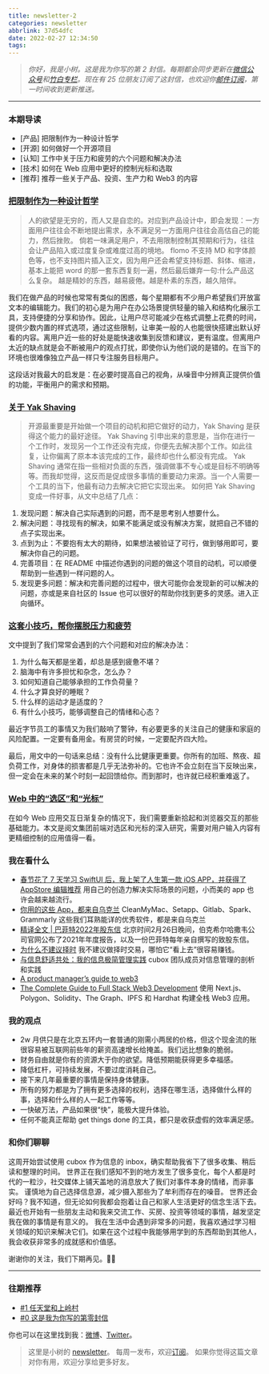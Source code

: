 ```yaml
---
title: newsletter-2
categories: newsletter
abbrlink: 37d54dfc
date: 2022-02-27 12:34:50
tags:
---
```


> *你好，我是小树。这是我为你写的第 2 封信。每期都会同步更新在[微信公众号](https://weixin.sogou.com/weixin?query=a_warm_tree)和[竹白专栏](https://xiaoshu.zhubai.love)。现在有 25 位朋友订阅了这封信，也欢迎你[邮件订阅](https://xiaoshu.zhubai.love)，第一时间收到更新推送。*

<!-- more -->

---
### 本期导读
- [产品] 把限制作为一种设计哲学
- [开源] 如何做好一个开源项目
- [认知] 工作中关于压力和疲劳的六个问题和解决办法
- [技术] 如何在 Web 应用中更好的控制光标和选取
- [推荐] 推荐一些关于产品、投资、生产力和 Web3 的内容

### [把限制作为一种设计哲学](https://xiaobot.net/p/melow)
> 人的欲望是无穷的，而人又是自恋的。对应到产品设计中，即会发现：一方面用户往往会不断地提出需求，永不满足另一方面用户往往会高估自己的能力，然后挫败。
> 倘若一味满足用户，不去用限制控制其预期和行为，往往会让产品陷入或过度复杂或难度过高的境地。
> flomo 不支持 MD 和字体颜色等，也不支持图片插入正文，因为用户还会希望支持标题、斜体、缩进，基本上能把 word 的那一套东西复刻一遍，然后最后嫌弃一句:什么产品这么复杂。
> 越是精妙的东西，越易疲倦。越是朴素的东西，越久陪伴。

我们在做产品的时候也常常有类似的困惑，每个星期都有不少用户希望我们开放富文本的编辑能力。我们的初心是为用户在办公场景提供轻量的输入和结构化展示工具，支持便捷的分享和协作。因此，让用户尽可能减少在格式调整上花费的时间，提供少数内置的样式选项，通过这些限制，让审美一般的人也能很快搭建出默认好看的内容。离用户近一些的好处是能快速收集到反馈和建议，更有温度。但离用户太近的缺点就是会不断被用户的观点打扰，即使你认为他们说的是错的。在当下的环境也很难像独立产品一样只专注服务目标用户。

这段话对我最大的启发是：在必要时提高自己的视角，从噪音中分辨真正提供价值的功能，平衡用户的需求和预期。

### [关于 Yak Shaving](https://antfu.me/posts/about-yak-shaving-zh)
> 开源最重要是开始做一个项目的动机和把它做好的动力，Yak Shaving 是获得这个能力的最好途径。
> Yak Shaving 引申出来的意思是，当你在进行一个工作时，发现另一个工作还没有完成，你便先去解决那个工作。如此往复，让你偏离了原本本该完成的工作，最终却也什么都没有完成。
> Yak Shaving 通常在指一些相对负面的东西，强调做事不专心或是目标不明确等等。而我却觉得，这反而是促成很多事情的重要动力来源。当一个人需要一个工具的当下，他最有动力去解决它把它实现出来。
如何把 Yak Shaving 变成一件好事，从文中总结了几点：
1. 发现问题：解决自己实际遇到的问题，而不是思考别人想要什么。
2. 解决问题：寻找现有的解决，如果不能满足或没有解决方案，就把自己不错的点子实现出来。
3. 点到为止：不要抱有太大的期待，如果想法被验证了可行，做到够用即可，要解决你自己的问题。
4. 完善项目：在 README 中描述你遇到的问题的做这个项目的动机，可以顺便帮助到一些遇到一样问题的人。
5. 发现更多问题：解决和完善问题的过程中，很大可能你会发现新的可以解决的问题，亦或是来自社区的 Issue 也可以很好的帮助你找到更多的灵感。进入正向循环。

### [这套小技巧，帮你摆脱压力和疲劳](https://mp.weixin.qq.com/s?__biz=MzAxNTY0NjEzNg==&mid=2247486760&idx=1&sn=60f372d8bc005ba38b0bf071eeb06f1a)
文中提到了我们常常会遇到的六个问题和对应的解决办法：
1. 为什么每天都是坐着，却总是感到疲惫不堪？
2. 脑海中有许多担忧和杂念，怎么办？
3. 如何知道自己能够承担的工作负荷量？
4. 什么才算良好的睡眠？
5. 什么样的运动才是适度的？
6. 有什么小技巧，能够调整自己的情绪和心态？

最近字节员工的事情又为我们敲响了警钟，有必要更多的关注自己的健康和家庭的风险配置。一定要有备用金。有房贷的时候，一定要配齐四大险。

最后，用文中的一句话来总结：没有什么比健康更重要。你所有的加班、熬夜、超负荷工作，对身体的损害都是几乎无法弥补的。它也许不会立刻在当下反映出来，但一定会在未来的某个时刻一起回馈给你。而到那时，也许就已经积重难返了。

### [Web 中的“选区”和“光标”](https://mp.weixin.qq.com/s?__biz=MzU4MzUzODc3Nw==&mid=2247484857&idx=1&sn=c1178ac741be5e3e9131950eb9d28fb7)
在如今 Web 应用交互日渐复杂的情况下，我们需要重新拾起和浏览器交互的那些基础能力。本文是阅文集团前端对选区和光标的深入研究，需要对用户输入内容有更精细控制的应用值得一看。

### 我在看什么
- [春节花了 7 天学习 SwiftUI 后，我上架了人生第一款 iOS APP，并获得了 AppStore 编辑推荐](https://sspai.com/post/71593) 用自己的创造力解决实际场景的问题，小而美的 app 也许会越来越流行。​​​
- [你用的这些 App，都来自乌克兰](https://mp.weixin.qq.com/s/mgCpGu1YQH-KlKv7BPesZQ) CleanMyMac、Setapp、Gitlab、Spark、Grammarly 这些我们耳熟能详的优秀软件，都是来自乌克兰
- [精译全文 | 巴菲特2022年股东信](https://mp.weixin.qq.com/s/_F6V4FATjs9JTLE_ORRJ9A) 北京时间2月26日晚间，伯克希尔哈撒韦公司官网公布了2021年年度报告，以及一份巴菲特每年亲自撰写的致股东信。
- [为什么不建议择时](https://mp.weixin.qq.com/s?__biz=MzI0NzQ1MDM5Mw==&mid=2247485062&idx=1&sn=24a51c18fa4170f7dc504245ba754934&chksm=e9ae98f0ded911e641716db6051d82058e44d7ea951072e19483526410825bc7aaa930bf2c20) 我不建议做择时交易，哪怕它“看上去”很容易赚钱。
- [与信息舒适共处：我的信息极简管理实践](https://sspai.com/post/69749) cubox 团队成员对信息管理的剖析和实践
- [A product manager’s guide to web3](https://www.lennysnewsletter.com/p/a-product-managers-guide-to-web3)
- [The Complete Guide to Full Stack Web3 Development](https://dev.to/dabit3/the-complete-guide-to-full-stack-web3-development-4g74) 使用 Next.js、Polygon、Solidity、The Graph、IPFS 和 Hardhat 构建全栈 Web3 应用。

### 我的观点
- 2w 月供只是在北京五环内一套普通的刚需小两居的价格，但这个现金流的账很容易被互联网前些年的薪资高速增长给掩盖。我们远比想象的脆弱。
- 财务自由就是你有的资源大于你的欲望。降低预期能获得更多幸福感。
- 降低杠杆，可持续发展，不要过度消耗自己。
- 接下来几年最重要的事情是保持身体健康。
- 所有的努力都是为了拥有更多选择的权利，选择在哪生活，选择做什么样的事，选择和什么样的人一起工作等等。
- 一快破万法，产品如果很“快”，能极大提升体验。
- 任何不能真正帮助 get things done 的工具，都只是收获虚假的效率满足感。

### 和你们聊聊
这周开始尝试使用 cubox 作为信息的 inbox，确实帮助我省下了很多收集、稍后读和整理的时间。
世界正在我们感知不到的地方发生了很多变化，每个人都是时代的一粒沙，社交媒体上铺天盖地的消息放大了我们对事件本身的情绪，而非事实。
谨慎地为自己选择信息源，减少摄入那些为了牟利而存在的噪音。
世界还会好吗？我不知道，但无论如何我都会抱着让自己和家人生活更好的信念生活下去。
最近也开始有一些朋友主动和我来交流工作、买房、投资等领域的事情，越发坚定我在做的事情是有意义的。
我在生活中会遇到非常多的问题，我喜欢通过学习相关领域的知识来解决它们。如果在这个过程中我能够用学到的东西帮助到其他人，我会收获非常多的成就感和价值感。

谢谢你的关注，我们下期再见。👋🏻

---
### 往期推荐
- [#1 任天堂和上岭村](https://xiaoshu.zhubai.love/posts/2107172142524608512)
- [#0 这是我为你写的第零封信](https://xiaoshu.zhubai.love/posts/2107165648034942976)

你也可以在这里找到我：[微博](https://weibo.com/u/5361470927)、[Twitter](https://twitter.com/yeshu_in_future)。

> 这里是小树的 [newsletter](https://xiaoshu.zhubai.love)。 每周一发布，欢迎[订阅](https://xiaoshu.zhubai.love)。
> 如果你觉得这篇文章对你有用，欢迎分享给更多好友。
